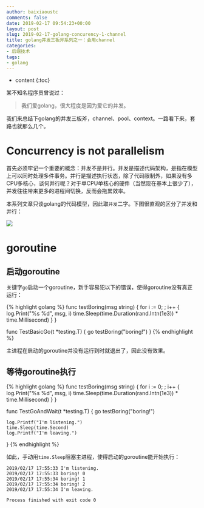 ```yaml
---
author: baixiaoustc
comments: false
date: 2019-02-17 09:54:23+00:00
layout: post
slug: 2019-02-17-golang-concurency-1-channel
title: golang并发三板斧系列之一：会用channel
categories:
- 后端技术
tags:
- golang
---
```


* content 
{:toc}

某不知名程序员曾说过：
> 我们爱golang，很大程度是因为爱它的并发。

我们来总结下golang的并发三板斧，channel、pool、context。一路看下来，套路也就那么几个。

# Concurrency is not parallelism

首先必须牢记一个重要的概念：并发不是并行。并发是描述代码架构，是指在模型上可以同时处理多件事务。并行是描述执行状态，除了代码限制外，如果没有多CPU多核心，谈何并行呢？对于单CPU单核心的硬件（当然现在基本上很少了），并发往往带来更多的进程间切换，反而会拖累效率。

本系列文章只谈golang的代码模型，因此取`并发`二字。下图很直观的区分了并发和并行：

![](http://image99.renyit.com/image/2019-02-17-1.png)

# goroutine

## 启动goroutine

关键字`go`启动一个goroutine，新手容易犯以下的错误，使得goroutine没有真正运行：

{% highlight golang %}
func testBoring(msg string) {
	for i := 0; ; i++ {
		log.Print("%s %d", msg, i)
		time.Sleep(time.Duration(rand.Intn(1e3)) * time.Millisecond)
	}
}

func TestBasicGo(t *testing.T) {
	go testBoring("boring!")
}
{% endhighlight %}

主进程在启动的goroutine并没有运行到时就退出了，因此没有效果。

## 等待goroutine执行

{% highlight golang %}
func testBoring(msg string) {
	for i := 0; ; i++ {
		log.Print("%s %d", msg, i)
		time.Sleep(time.Duration(rand.Intn(1e3)) * time.Millisecond)
	}
}

func TestGoAndWait(t *testing.T) {
	go testBoring("boring!")

	log.Printf("I'm listening.")
	time.Sleep(time.Second)
	log.Printf("I'm leaving.")
}
{% endhighlight %}

如此，手动用`time.Sleep`阻塞主进程，使得启动的goroutine能开始执行：

	2019/02/17 17:55:33 I'm listening.
	2019/02/17 17:55:33 boring! 0
	2019/02/17 17:55:34 boring! 1
	2019/02/17 17:55:34 boring! 2
	2019/02/17 17:55:34 I'm leaving.
	
	Process finished with exit code 0